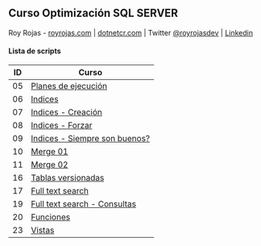 ## Curso Optimización SQL SERVER

Roy Rojas - [royrojas.com](https://www.royrojas.com) | [dotnetcr.com](https://www.dotnetcr.com) | Twitter [@royrojasdev](https://twitter.com/royrojasdev) | [Linkedin](linkedin.com/in/royrojas)

#### Lista de scripts

| ID  | Curso                                                                                                     |
| --- | --------------------------------------------------------------------------------------------------------- |
| 05  | [Planes de ejecución](https://github.com/royrojas/Platzi-SQL-Optimizacion/tree/05-plan-ejec)              |
| 06  | [Indices](https://github.com/royrojas/Platzi-SQL-Optimizacion/tree/06-indices)                            |
| 07  | [Indices - Creación](https://github.com/royrojas/Platzi-SQL-Optimizacion/tree/07-creacion-indices)        |
| 08  | [Indices - Forzar](https://github.com/royrojas/Platzi-SQL-Optimizacion/tree/08-indices-forzar)            |
| 09  | [Indices - Siempre son buenos?](https://github.com/royrojas/Platzi-SQL-Optimizacion/tree/09-indices-siempre-son-buenos) |
| 10  | [Merge 01](https://github.com/royrojas/Platzi-SQL-Optimizacion/tree/10-merge)                             |
| 11  | [Merge 02](https://github.com/royrojas/Platzi-SQL-Optimizacion/tree/11-merge-02)                          |
| 16  | [Tablas versionadas](https://github.com/royrojas/Platzi-SQL-Optimizacion/tree/16-tablas-versionadas)      |
| 17  | [Full text search](https://github.com/royrojas/Platzi-SQL-Optimizacion/tree/17-full-text-search)          |
| 19  | [Full text search - Consultas](https://github.com/royrojas/Platzi-SQL-Optimizacion/tree/19-fts-consultas) |
| 20  | [Funciones](https://github.com/royrojas/Platzi-SQL-Optimizacion/tree/20-funciones)                        |
| 23  | [Vistas](https://github.com/royrojas/Platzi-SQL-Optimizacion/tree/23-vistas)                              |



  






